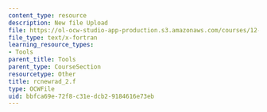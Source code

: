 ```yaml
---
content_type: resource
description: New file Upload
file: https://ol-ocw-studio-app-production.s3.amazonaws.com/courses/12-811-tropical-meteorology-spring-2011/bbfca69e72f8c31edcb29184616e73eb_rcnewrad_2.f
file_type: text/x-fortran
learning_resource_types:
- Tools
parent_title: Tools
parent_type: CourseSection
resourcetype: Other
title: rcnewrad_2.f
type: OCWFile
uid: bbfca69e-72f8-c31e-dcb2-9184616e73eb
---
```

